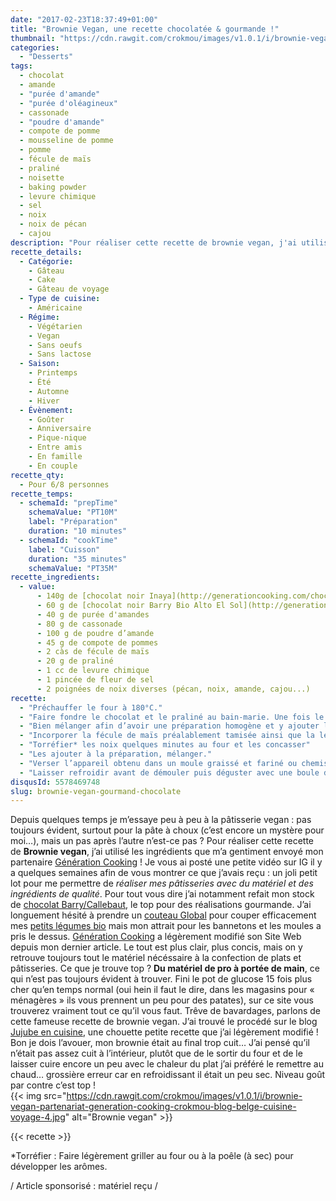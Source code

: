 ```yaml
---
date: "2017-02-23T18:37:49+01:00"
title: "Brownie Vegan, une recette chocolatée & gourmande !"
thumbnail: "https://cdn.rawgit.com/crokmou/images/v1.0.1/i/brownie-vegan-partenariat-generation-cooking-crokmou-blog-belge-cuisine-voyage-1.jpg"
categories:
  - "Desserts"
tags:
  - chocolat
  - amande
  - "purée d'amande"
  - "purée d'oléagineux"
  - cassonade
  - "poudre d'amande"
  - compote de pomme
  - mousseline de pomme
  - pomme
  - fécule de maïs
  - praliné
  - noisette
  - baking powder
  - levure chimique
  - sel
  - noix
  - noix de pécan
  - cajou
description: "Pour réaliser cette recette de brownie vegan, j'ai utilisé les ingrédients que m'a gentiment envoyé mon partenaire Génération Cooking ! Je vous ai posté ..."
recette_details:
  - Catégorie:
    - Gâteau
    - Cake
    - Gâteau de voyage
  - Type de cuisine:
    - Américaine
  - Régime:
    - Végétarien
    - Vegan
    - Sans oeufs
    - Sans lactose
  - Saison:
    - Printemps
    - Été
    - Automne
    - Hiver
  - Évènement:
    - Goûter
    - Anniversaire
    - Pique-nique
    - Entre amis
    - En famille
    - En couple
recette_qty:
  - Pour 6/8 personnes
recette_temps:
  - schemaId: "prepTime"
    schemaValue: "PT10M"
    label: "Préparation"
    duration: "10 minutes"
  - schemaId: "cookTime"
    label: "Cuisson"
    duration: "35 minutes"
    schemaValue: "PT35M"
recette_ingredients:
  - value:
      - 140g de [chocolat noir Inaya](http://generationcooking.com/chocolat-de-couvertures-de-grandes-origines/3232-chocolat-noir-65-inaya-1-kg.html)
      - 60 g de [chocolat noir Barry Bio Alto El Sol](http://generationcooking.com/chocolat-de-couvertures-de-grandes-origines/3065-chocolat-bio-alto-el-sol-65-pistoles-2-kg-barry.html)
      - 40 g de purée d'amandes
      - 80 g de cassonade
      - 100 g de poudre d’amande
      - 45 g de compote de pommes
      - 2 càs de fécule de maïs
      - 20 g de praliné
      - 1 cc de levure chimique
      - 1 pincée de fleur de sel
      - 2 poignées de noix diverses (pécan, noix, amande, cajou...)
recette:
  - "Préchauffer le four à 180°C."
  - "Faire fondre le chocolat et le praliné au bain-marie. Une fois le tout presque fondu, ajouter la purée d’amandes."
  - "Bien mélanger afin d’avoir une préparation homogène et y ajouter la poudre d’amande, le sucre, le sel et la compote de pomme."
  - "Incorporer la fécule de maïs préalablement tamisée ainsi que la levure chimique, mélanger à l’aide d’une spatule."
  - "Torréfier* les noix quelques minutes au four et les concasser"
  - "Les ajouter à la préparation, mélanger."
  - "Verser l’appareil obtenu dans un moule graissé et fariné ou chemisé de papier sulfurisé. Cuire 35/40 minutes au four."
  - "Laisser refroidir avant de démouler puis déguster avec une boule de glace vanille ou nature !"
disqusId: 5578469748
slug: brownie-vegan-gourmand-chocolate
---
```


Depuis quelques temps je m’essaye peu à peu à la pâtisserie vegan : pas toujours
évident, surtout pour la pâte à choux (c’est encore un mystère pour moi…), mais
un pas après l’autre n’est-ce pas ? Pour réaliser cette recette de **Brownie
vegan**, j’ai utilisé les ingrédients que m’a gentiment envoyé mon partenaire
[Génération Cooking](http://generationcooking.com/) ! Je vous ai posté une
petite vidéo sur IG il y a quelques semaines afin de vous montrer ce que j’avais
reçu : un joli petit lot pour me permettre de _réaliser mes pâtisseries avec du
matériel et des ingrédients de qualité_. Pour tout vous dire j’ai notamment
refait mon stock de
[chocolat Barry/Callebaut](http://generationcooking.com/177-chocolats-et-cacao),
le top pour des réalisations gourmande. J’ai longuement hésité à prendre un
[couteau Global](http://generationcooking.com/12-couteaux-global) pour couper
efficacement mes
[petits légumes bio](https://crokmou.com/2016/12/lheureux-nouveau-paniers-de-fruits-legumes-a-bruxelles)
mais mon attrait pour les bannetons et les moules a pris le dessus.
[Génération Cooking](https://crokmou.com/2014/02/generation-cooking)
a légèrement modifié son Site Web depuis mon dernier article. Le tout est plus
clair, plus concis, mais on y retrouve toujours tout le matériel nécéssaire à la
confection de plats et pâtisseries. Ce que je trouve top ? **Du matériel de pro
à portée de main**, ce qui n’est pas toujours évident à trouver. Fini le pot de
glucose 15 fois plus cher qu’en temps normal (oui hein il faut le dire, dans les
magasins pour « ménagères » ils vous prennent un peu pour des patates), sur ce
site vous trouverez vraiment tout ce qu’il vous faut. Trêve de bavardages,
parlons de cette fameuse recette de brownie vegan. J’ai trouvé le procédé sur le
blog
[Jujube en cuisine](http://www.jujube-en-cuisine.fr/brownie-aux-noix-sans-lactose-sans-gluten-et-sans-oeufs-vegan/),
une chouette petite recette que j’ai légèrement modifié ! Bon je dois l’avouer,
mon brownie était au final trop cuit… J’ai pensé qu’il n’était pas assez cuit à
l’intérieur, plutôt que de le sortir du four et de le laisser cuire encore un
peu avec le chaleur du plat j’ai préféré le remettre au chaud… grossière erreur
car en refroidissant il était un peu sec. Niveau goût par contre c’est top !  
{{< img
src="https://cdn.rawgit.com/crokmou/images/v1.0.1/i/brownie-vegan-partenariat-generation-cooking-crokmou-blog-belge-cuisine-voyage-4.jpg"
alt="Brownie vegan" >}}

{{< recette >}}

*Torréfier : Faire légèrement griller au four ou à la poêle (à sec) pour développer les arômes.

/ Article sponsorisé : matériel reçu /
